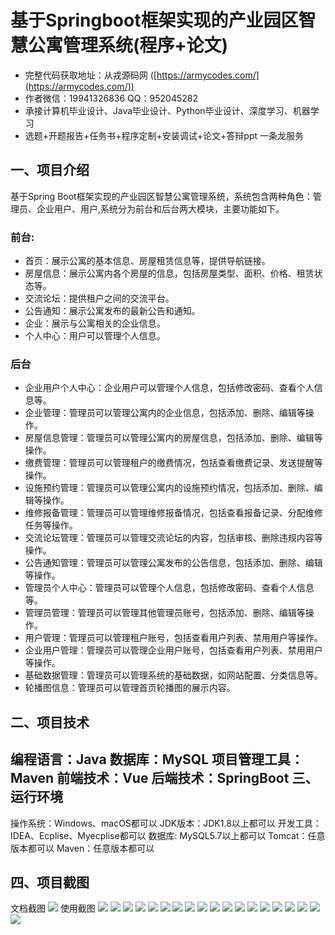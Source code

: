基于Springboot框架实现的产业园区智慧公寓管理系统(程序+论文)
=
- 完整代码获取地址：从戎源码网 ([https://armycodes.com/](https://armycodes.com/))
- 作者微信：19941326836  QQ：952045282 
- 承接计算机毕业设计、Java毕业设计、Python毕业设计、深度学习、机器学习
- 选题+开题报告+任务书+程序定制+安装调试+论文+答辩ppt 一条龙服务

一、项目介绍
---
基于Spring Boot框架实现的产业园区智慧公寓管理系统，系统包含两种角色：管理员、企业用户、用户,系统分为前台和后台两大模块，主要功能如下。
### 前台:
- 首页：展示公寓的基本信息、房屋租赁信息等，提供导航链接。
- 房屋信息：展示公寓内各个房屋的信息，包括房屋类型、面积、价格、租赁状态等。
- 交流论坛：提供租户之间的交流平台。
- 公告通知：展示公寓发布的最新公告和通知。
- 企业：展示与公寓相关的企业信息。
- 个人中心：用户可以管理个人信息。

### 后台
- 企业用户个人中心：企业用户可以管理个人信息，包括修改密码、查看个人信息等。
- 企业管理：管理员可以管理公寓内的企业信息，包括添加、删除、编辑等操作。
- 房屋信息管理：管理员可以管理公寓内的房屋信息，包括添加、删除、编辑等操作。
- 缴费管理：管理员可以管理租户的缴费情况，包括查看缴费记录、发送提醒等操作。
- 设施预约管理：管理员可以管理公寓内的设施预约情况，包括添加、删除、编辑等操作。
- 维修报备管理：管理员可以管理维修报备情况，包括查看报备记录、分配维修任务等操作。
- 交流论坛管理：管理员可以管理交流论坛的内容，包括审核、删除违规内容等操作。
- 公告通知管理：管理员可以管理公寓发布的公告信息，包括添加、删除、编辑等操作。
- 管理员个人中心：管理员可以管理个人信息，包括修改密码、查看个人信息等。
- 管理员管理：管理员可以管理其他管理员账号，包括添加、删除、编辑等操作。
- 用户管理：管理员可以管理租户账号，包括查看用户列表、禁用用户等操作。
- 企业用户管理：管理员可以管理企业用户账号，包括查看用户列表、禁用用户等操作。
- 基础数据管理：管理员可以管理系统的基础数据，如网站配置、分类信息等。
- 轮播图信息：管理员可以管理首页轮播图的展示内容。

二、项目技术
---
编程语言：Java
数据库：MySQL
项目管理工具：Maven
前端技术：Vue
后端技术：SpringBoot
三、运行环境
---
操作系统：Windows、macOS都可以
JDK版本：JDK1.8以上都可以
开发工具：IDEA、Ecplise、Myecplise都可以
数据库: MySQL5.7以上都可以
Tomcat：任意版本都可以
Maven：任意版本都可以

四、项目截图
---
文档截图
![](limage/1.png)
使用截图
![](image/1.png)
![](image/2.png)
![](image/3.png)
![](image/4.png)
![](image/5.png)
![](image/6.png)
![](image/7.png)
![](image/8.png)
![](image/9.png)
![](image/10.png)
![](image/11.png)
![](image/12.png)
![](image/13.png)
![](image/14.png)
![](image/15.png)
![](image/16.png)
![](image/17.png)
![](image/18.png)
![](image/19.png)
